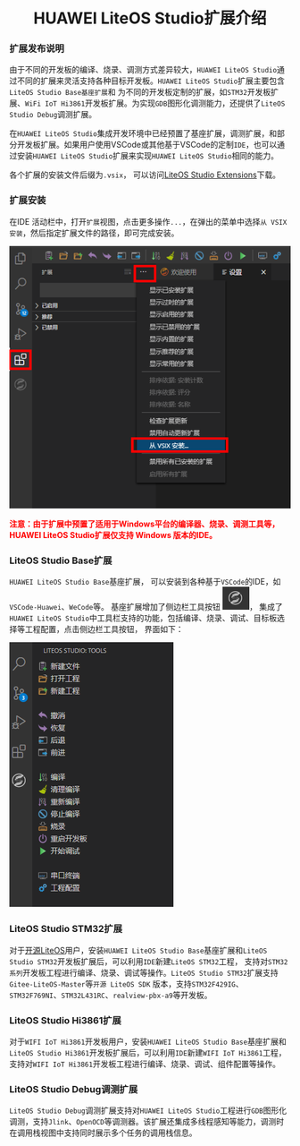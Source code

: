 <!-- markdownlint-disable MD033 MD041-->
<p align="center">
  <h1 align="center">HUAWEI LiteOS Studio扩展介绍</h1>
</p>

### 扩展发布说明

由于不同的开发板的编译、烧录、调测方式差异较大，`HUAWEI LiteOS Studio`通过不同的扩展来灵活支持各种目标开发板。`HUAWEI LiteOS Studio`扩展主要包含`LiteOS Studio Base基座扩展`和
为不同的开发板定制的扩展，如`STM32`开发板扩展、`WiFi IoT Hi3861`开发板扩展。为实现`GDB`图形化调测能力，还提供了`LiteOS Studio Debug`调测扩展。

在`HUAWEI LiteOS Studio`集成开发环境中已经预置了基座扩展，调测扩展，和部分开发板扩展。如果用户使用VSCode或其他基于VSCode的定制`IDE`，也可以通过安装`HUAWEI LiteOS Studio`扩展来实现`HUAWEI LiteOS Studio`相同的能力。

各个扩展的安装文件后缀为`.vsix`， 可以访问[LiteOS Studio Extensions](https://gitee.com/LiteOS/LiteOS_Studio/releases/V1.45.1)下载。

### 扩展安装

在IDE 活动栏中，打开`扩展`视图，点击更多操作`...`，在弹出的菜单中选择`从 VSIX 安装`，然后指定扩展文件的路径，即可完成安装。

![avatar](images/extensionsInstall.png)

**<font color='red'>注意：由于扩展中预置了适用于Windows平台的编译器、烧录、调测工具等，HUAWEI LiteOS Studio扩展仅支持 Windows 版本的IDE。</font><bont>**

### LiteOS Studio Base扩展

`HUAWEI LiteOS Studio Base`基座扩展， 可以安装到各种基于`VSCode`的IDE，如`VSCode-Huawei`、`WeCode`等。 基座扩展增加了侧边栏工具按钮 ![avatar](images/sidebar_tools.png)， 集成了`HUAWEI LiteOS Studio`中工具栏支持的功能，包括编译、烧录、调试、目标板选择等工程配置，点击侧边栏工具按钮， 界面如下：

![avatar](images/toolsview.png)

### LiteOS Studio STM32扩展

对于[开源LiteOS](https://gitee.com/LiteOS/LiteOS)用户，安装`HUAWEI LiteOS Studio Base`基座扩展和`LiteOS Studio STM32`开发板扩展后，可以利用`IDE`新建`LiteOS STM32`工程， 支持对`STM32系列`开发板工程进行编译、烧录、调试等操作。`LiteOS Studio STM32`扩展支持`Gitee-LiteOS-Master`等`开源 LiteOS SDK` 版本，支持`STM32F429IG`、`STM32F769NI`、`STM32L431RC`、`realview-pbx-a9`等开发板。

### LiteOS Studio Hi3861扩展

对于`WIFI IoT Hi3861`开发板用户，安装`HUAWEI LiteOS Studio Base`基座扩展和`LiteOS Studio Hi3861`开发板扩展后，可以利用`IDE`新建`WIFI IoT Hi3861`工程，支持对`WIFI IoT Hi3861`开发板工程进行编译、烧录、调试、组件配置等操作。

### LiteOS Studio Debug调测扩展

`LiteOS Studio Debug`调测扩展支持对`HUAWEI LiteOS Studio`工程进行`GDB`图形化调测，支持`Jlink`、`OpenOCD`等调测器。该扩展还集成多线程感知等能力，调测时在调用栈视图中支持同时展示多个任务的调用栈信息。